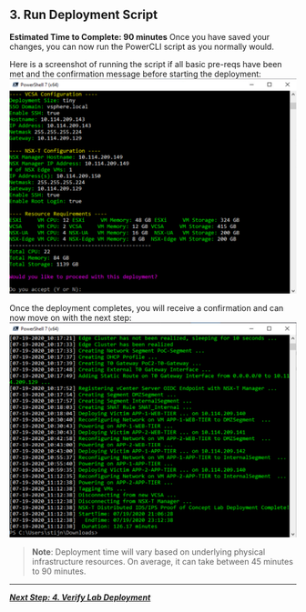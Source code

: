 ## 3. Run Deployment Script
**Estimated Time to Complete: 90 minutes**
Once you have saved your changes, you can now run the PowerCLI script as you normally would.

Here is a screenshot of running the script if all basic pre-reqs have been  met and the confirmation message before starting the deployment:
![](assets/images/IDPS_POC_30.PNG)

Once the deployment completes, you will receive a confirmation and can now move on with the next step:
![](assets/images/IDPS_POC_31.PNG)


> **Note**: Deployment time will vary based on underlying physical infrastructure resources. On average, it can take between 45 minutes to 90 minutes. 

---

[***Next Step: 4. Verify Lab Deployment***](/docs/4-VerifyDeployment.md)
